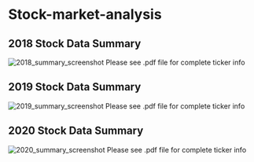 # Stock-market-analysis

## 2018 Stock Data Summary
![2018_summary_screenshot](https://user-images.githubusercontent.com/101296194/160521499-4dab5f02-a6e0-4307-ad2e-9dd5f1afa205.PNG)
Please see .pdf file for complete ticker info

## 2019 Stock Data Summary
![2019_summary_screenshot](https://user-images.githubusercontent.com/101296194/160521509-66912859-0c67-4786-9de7-3a9e0f1db572.PNG)
Please see .pdf file for complete ticker info

## 2020 Stock Data Summary
![2020_summary_screenshot](https://user-images.githubusercontent.com/101296194/160521523-1ffc9f55-339b-4ff7-8054-dbc3ce9669b4.PNG)
Please see .pdf file for complete ticker info
